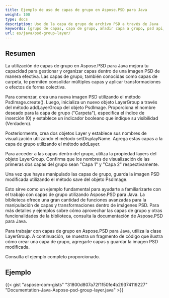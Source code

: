 ```yaml
---
title: Ejemplo de uso de capas de grupo en Aspose.PSD para Java
weight: 100
type: docs
description: Uso de la capa de grupo de archivo PSD a través de Java
keywords: [grupo de capas, capa de grupo, añadir capa a grupo, psd api, java, muestra de código]
url: es/java/psd-group-layer/
---
```


## **Resumen**

La utilización de capas de grupo en Aspose.PSD para Java mejora tu capacidad para gestionar y organizar capas dentro de una imagen PSD de manera efectiva. Las capas de grupo, también conocidas como capas de carpeta, te permiten consolidar múltiples capas y aplicar transformaciones o efectos de forma colectiva.

Para comenzar, crea una nueva imagen PSD utilizando el método PsdImage.create(). Luego, inicializa un nuevo objeto LayerGroup a través del método addLayerGroup del objeto PsdImage. Proporciona el nombre deseado para la capa de grupo ("Carpeta"), especifica el índice de inserción (0) y establece un indicador booleano que indique su visibilidad (Verdadero).

Posteriormente, crea dos objetos Layer y establece sus nombres de visualización utilizando el método setDisplayName. Agrega estas capas a la capa de grupo utilizando el método addLayer.

Para acceder a las capas dentro del grupo, utiliza la propiedad layers del objeto LayerGroup. Confirma que los nombres de visualización de las primeras dos capas del grupo sean "Capa 1" y "Capa 2" respectivamente.

Una vez que hayas manipulado las capas de grupo, guarda la imagen PSD modificada utilizando el método save del objeto PsdImage.

Esto sirve como un ejemplo fundamental para ayudarte a familiarizarte con el trabajo con capas de grupo utilizando Aspose.PSD para Java. La biblioteca ofrece una gran cantidad de funciones avanzadas para la manipulación de capas y transformaciones dentro de imágenes PSD. Para más detalles y ejemplos sobre cómo aprovechar las capas de grupo y otras funcionalidades de la biblioteca, consulta la documentación de Aspose.PSD para Java.

Para trabajar con capas de grupo en Aspose.PSD para Java, utiliza la clase LayerGroup. A continuación, se muestra un fragmento de código que ilustra cómo crear una capa de grupo, agregarle capas y guardar la imagen PSD modificada.

Consulta el ejemplo completo proporcionado.

## **Ejemplo**
{{< gist "aspose-com-gists" "31800d807a72f1f50fe4b29374119227" "Documentation-Java-Aspose-psd-group-layer.java" >}}
